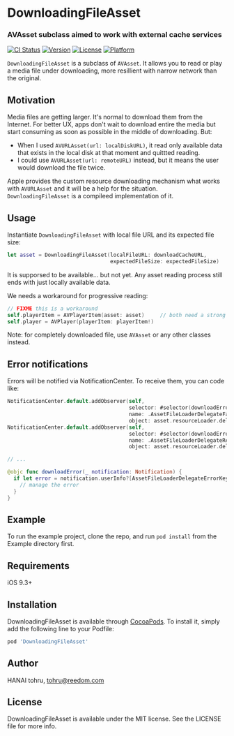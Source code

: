 # DownloadingFileAsset

### AVAsset subclass aimed to work with external cache services

[![CI Status](https://img.shields.io/travis/reedom/DownloadingFileAsset.svg?style=flat)](https://travis-ci.org/reedom/DownloadingFileAsset)
[![Version](https://img.shields.io/cocoapods/v/DownloadingFileAsset.svg?style=flat)](https://cocoapods.org/pods/DownloadingFileAsset)
[![License](https://img.shields.io/cocoapods/l/DownloadingFileAsset.svg?style=flat)](https://cocoapods.org/pods/DownloadingFileAsset)
[![Platform](https://img.shields.io/cocoapods/p/DownloadingFileAsset.svg?style=flat)](https://cocoapods.org/pods/DownloadingFileAsset)

`DownloadingFileAsset` is a subclass of `AVAsset`. It allows you to read or play
a media file under downloading, more resillient with narrow network than the
original.

## Motivation

Media files are getting larger. It's normal to download them from the Internet.
For better UX, apps don't wait to download entire the media but start consuming
as soon as possible in the middle of downloading. But:

- When I used `AVURLAsset(url: localDiskURL)`, it read only available data that
  exists in the local disk at that moment and quittted reading.
- I could use `AVURLAsset(url: remoteURL)` instead, but it means the user would
  download the file twice.

Apple provides the custom resource downloading mechanism what works with `AVURLAsset`
and it will be a help for the situation.  
`DownloadingFileAsset` is a compileed implementation of it.

## Usage

Instantiate `DownloadingFileAsset` with local file URL and its expected file size:

```swift
let asset = DownloadingFileAsset(localFileURL: downloadCacheURL,
                                 expectedFileSize: expectedFileSize)
```

It is supporsed to be available... but not yet. Any asset reading process still ends
with just locally available data.

We needs a workaround for progressive reading:

```swift
// FIXME this is a workaround
self.playerItem = AVPlayerItem(asset: asset)     // both need a strong reference
self.player = AVPlayer(playerItem: playerItem!)
```

Note: for completely downloaded file, use `AVAsset` or any other classes instead.

## Error notifications

Errors will be notified via NotificationCenter. To receive them, you can code like:

```swift
NotificationCenter.default.addObserver(self,
                                       selector: #selector(downloadError),
                                       name: .AssetFileLoaderDelegateFailedToOpenFile,
                                       object: asset.resourceLoader.delegate)
NotificationCenter.default.addObserver(self,
                                       selector: #selector(downloadError),
                                       name: .AssetFileLoaderDelegateReadTimeout,
                                       object: asset.resourceLoader.delegate)

// ...

@objc func downloadError(_ notification: Notification) {
  if let error = notification.userInfo?[AssetFileLoaderDelegateErrorKey] as? Error {
    // manage the error
  }
}
```


## Example

To run the example project, clone the repo, and run `pod install` from the Example directory first.

## Requirements

iOS 9.3+

## Installation

DownloadingFileAsset is available through [CocoaPods](https://cocoapods.org). To install
it, simply add the following line to your Podfile:

```ruby
pod 'DownloadingFileAsset'
```

## Author

HANAI tohru, tohru@reedom.com

## License

DownloadingFileAsset is available under the MIT license. See the LICENSE file for more info.
